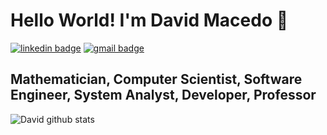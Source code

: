 # Hello World! I'm David Macedo 👋

[![linkedin badge](https://img.shields.io/badge/David_Macedo-30302f?style=flat&logo=linkedin)](https://www.linkedin.com/in/davidbrsp)
[![gmail badge](https://img.shields.io/badge/David_Macedo-30302f?style=flat&logo=Gmail&logoColor=Red&link=mailto:davidbrsp@gmail.com)](mailto:davidbrsp@gmail.com)

## Mathematician, Computer Scientist, Software Engineer, System Analyst, Developer, Professor

![David github stats](https://github-readme-stats.vercel.app/api?username=davidbrsp)
